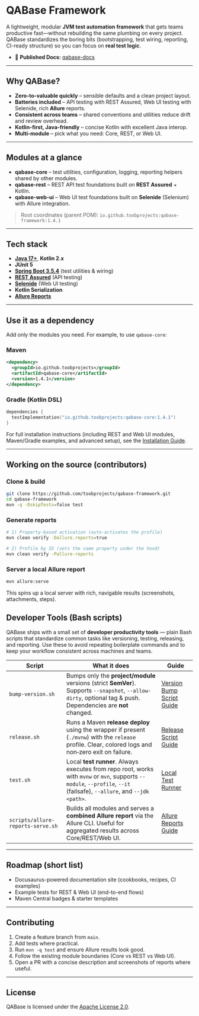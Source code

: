 
# QABase Framework

A lightweight, modular **JVM test automation framework** that gets teams productive fast—without rebuilding the same plumbing on every project. QABase standardizes the boring bits (bootstrapping, test wiring, reporting, CI-ready structure) so you can focus on **real test logic**.

- 📘 **Published Docs:** [qabase-docs](https://toobprojects.github.io/qabase-docs)

---

## Why QABase?

- **Zero-to-valuable quickly** – sensible defaults and a clean project layout.
- **Batteries included** – API testing with REST Assured, Web UI testing with Selenide, rich **Allure** reports.
- **Consistent across teams** – shared conventions and utilities reduce drift and review overhead.
- **Kotlin-first, Java-friendly** – concise Kotlin with excellent Java interop.
- **Multi-module** – pick what you need: Core, REST, or Web UI.

---

## Modules at a glance

- **qabase-core** – test utilities, configuration, logging, reporting helpers shared by other modules.
- **qabase-rest** – REST API test foundations built on **REST Assured** + Kotlin.
- **qabase-web-ui** – Web UI test foundations built on **Selenide** (Selenium) with Allure integration.

> Root coordinates (parent POM): `io.github.toobprojects:qabase-framework:1.4.1`

---

## Tech stack

- **[Java 17+](docs.oracle.com/en/java/javase/17/migrate/significant-changes-jdk-release.html#GUID-561005C1-12BB-455C-AD41-00455CAD23A6)**, **Kotlin 2.x**
- **JUnit 5**
- **[Spring Boot 3.5.4](https://spring.io/blog/2025/07/24/spring-boot-3-5-4-available-now)** (test utilities & wiring)
- **[REST Assured](https://rest-assured.io/)** (API testing)
- **[Selenide](https://selenide.org/)** (Web UI testing)
- **Kotlin Serialization**
- **[Allure Reports](https://allurereport.org/)**

---

## Use it as a dependency

Add only the modules you need. For example, to use `qabase-core`:

### Maven
```xml
<dependency>
  <groupId>io.github.toobprojects</groupId>
  <artifactId>qabase-core</artifactId>
  <version>1.4.1</version>
</dependency>
```

### Gradle (Kotlin DSL)
```kotlin
dependencies {
  testImplementation("io.github.toobprojects:qabase-core:1.4.1")
}
```

For full installation instructions (including REST and Web UI modules, Maven/Gradle examples, and advanced setup), see the [Installation Guide](https://toobprojects.github.io/qabase-docs/docs/installation).

---

## Working on the source (contributors)

### Clone & build

```bash
git clone https://github.com/toobprojects/qabase-framework.git
cd qabase-framework
mvn -q -DskipTests=false test
```

### Generate reports

```bash
# 1) Property-based activation (auto-activates the profile)
mvn clean verify -Dallure.reports=true

# 2) Profile by ID (sets the same property under the hood)
mvn clean verify -Pallure-reports
```

### Server a local Allure report

```bash
mvn allure:serve
```

This spins up a local server with rich, navigable results (screenshots, attachments, steps).

## Developer Tools (Bash scripts)

QABase ships with a small set of **developer productivity tools** — plain Bash scripts that standardize common tasks like versioning, testing, releasing, and reporting. Use these to avoid repeating boilerplate commands and to keep your workflow consistent across machines and teams.

| Script | What it does | Guide |
|---|---|---|
| `bump-version.sh` | Bumps only the **project/module** versions (strict **SemVer**). Supports `--snapshot`, `--allow-dirty`, optional tag & push. Dependencies are **not** changed. | [Version Bump Script Guide](docs/qabase-version-bump-script-guide.md) |
| `release.sh` | Runs a Maven **release deploy** using the wrapper if present (`./mvnw`) with the `release` profile. Clear, colored logs and non‑zero exit on failure. | [Release Script Guide](docs/qabase-release-script-guide.md) |
| `test.sh` | Local **test runner**. Always executes from repo root, works with `mvnw` or `mvn`, supports `--module`, `--profile`, `--it` (failsafe), `--allure`, and `--jdk <path>`. | [Local Test Runner](docs/qabase-test-runner-script-guide.md) |
| `scripts/allure-reports-serve.sh` | Builds all modules and serves a **combined Allure report** via the Allure CLI. Useful for aggregated results across Core/REST/Web UI. | [Allure Reports Guide](docs/qabase-allure-reports-serve-script-guide.md) |

---

## Roadmap (short list)

- Docusaurus-powered documentation site (cookbooks, recipes, CI examples)
- Example tests for REST & Web UI (end-to-end flows)
- Maven Central badges & starter templates

---

## Contributing

1. Create a feature branch from `main`.
2. Add tests where practical.
3. Run `mvn -q test` and ensure Allure results look good.
4. Follow the existing module boundaries (Core vs REST vs Web UI).
5. Open a PR with a concise description and screenshots of reports where useful.

---

## License
QABase is licensed under the [Apache License 2.0](LICENSE).
